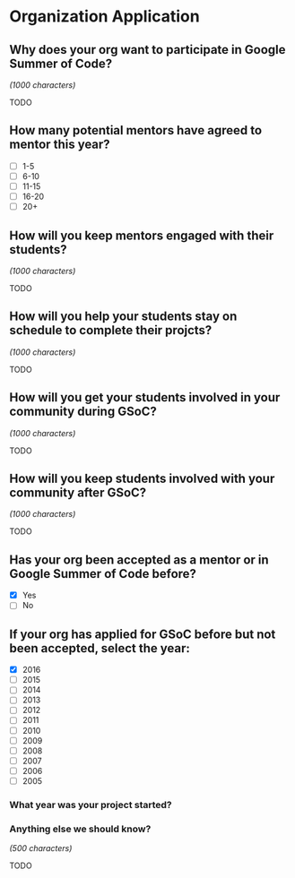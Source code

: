# Organization Application

## Why does your org want to participate in Google Summer of Code?

*(1000 characters)*

TODO


## How many potential mentors have agreed to mentor this year?

- [ ] 1-5
- [ ] 6-10
- [ ] 11-15
- [ ] 16-20
- [ ] 20+

## How will you keep mentors engaged with their students?

*(1000 characters)*

TODO


## How will you help your students stay on schedule to complete their projcts?

*(1000 characters)*

TODO


## How will you get your students involved in your community during GSoC?

*(1000 characters)*

TODO


## How will you keep students involved with your community after GSoC?

*(1000 characters)*

TODO


## Has your org been accepted as a mentor or in Google Summer of Code before?

- [x] Yes
- [ ] No

## If your org has applied for GSoC before but not been accepted, select the year:

- [x] 2016
- [ ] 2015
- [ ] 2014 
- [ ] 2013 
- [ ] 2012 
- [ ] 2011 
- [ ] 2010 
- [ ] 2009 
- [ ] 2008 
- [ ] 2007 
- [ ] 2006 
- [ ] 2005 

### What year was your project started?

### Anything else we should know?


*(500 characters)*

TODO
